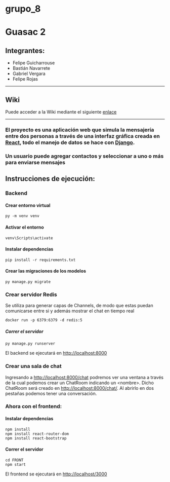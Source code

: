 # grupo_8

# Guasac 2

## Integrantes:
-   Felipe Guicharrouse
-   Bastián Navarrete
-   Gabriel Vergara
-   Felipe Rojas


***

## Wiki 
Puede acceder a la Wiki mediante el siguiente [enlace](https://github.com/INGESO-2023-1/grupo_8/wiki)

***

### El proyecto es una aplicación web que simula la mensajería entre dos personas a través de una interfaz gráfica creada en [React](https://react.dev/), todo el manejo de datos se hace con [Django](https://www.django-rest-framework.org/).

### Un usuario puede agregar contactos y seleccionar a uno o más para enviarse mensajes

## Instrucciones de ejecución:

### Backend

#### Crear entorno virtual
```
py -m venv venv
```

#### Activar el entorno
```
venv\Scripts\activate
```

#### Instalar dependencias
```
pip install -r requirements.txt
```

#### Crear las migraciones de los modelos
```
py manage.py migrate
```

### Crear servidor Redis
Se utiliza para generar capas de Channels, de modo que estas puedan comunicarse entre si y además mostrar el chat en tiempo real
```
docker run -p 6379:6379 -d redis:5
```

##### Correr el servidor
```
py manage.py runserver
```
El backend se ejecutará en [http://localhost:8000]()

### Crear una sala de chat
Ingresando a [http://localhost:8000/chat]() podremos ver una ventana a través de la cual podemos crear un ChatRoom indicando un \<nombre>.
Dicho ChatRoom será creado en [http://localhost:8000/chat/<nombre>](). Al abrirlo en dos pestañas podemos tener una conversación.


### Ahora con el frontend:

#### Instalar dependencias
```
npm install
npm install react-router-dom
npm install react-bootstrap
```
#### Correr el servidor
```
cd FRONT
npm start
```
El frontend se ejecutará en [http://localhost/3000]()
